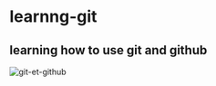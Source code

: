 # learnng-git
## learning how to use git and github

![git-et-github](https://user-images.githubusercontent.com/95029347/143585455-2e136821-f9fe-4f08-b60f-e43eb04ea407.jpeg)
